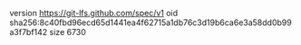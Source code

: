 version https://git-lfs.github.com/spec/v1
oid sha256:8c40fbd96ecd65d1441ea4f62715a1db76c3d19b6ca6e3a58dd0b99a3f7bf142
size 6730
